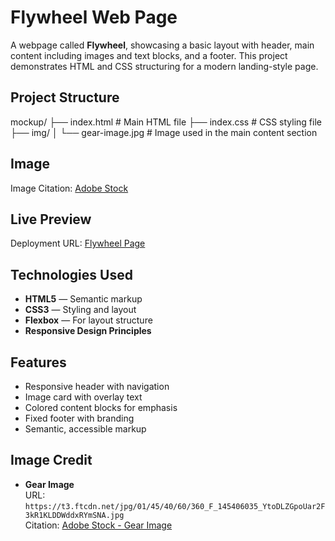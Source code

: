 # Flywheel Web Page

A webpage called **Flywheel**, showcasing a basic layout with header, main content including images and text blocks, and a footer. This project demonstrates HTML and CSS structuring for a modern landing-style page.

## Project Structure

mockup/
├── index.html # Main HTML file
├── index.css # CSS styling file
├── img/
│ └── gear-image.jpg # Image used in the main content section

## Image

Image Citation: [Adobe Stock](https://stock.adobe.com/search?k=gears&asset_id=145406035)

## Live Preview

Deployment URL: [Flywheel Page](https://mohithjegan.github.io/mockup/Mockup/)

## Technologies Used

- **HTML5** — Semantic markup
- **CSS3** — Styling and layout
- **Flexbox** — For layout structure
- **Responsive Design Principles**

## Features

- Responsive header with navigation
- Image card with overlay text
- Colored content blocks for emphasis
- Fixed footer with branding
- Semantic, accessible markup

## Image Credit

- **Gear Image**  
  URL: `https://t3.ftcdn.net/jpg/01/45/40/60/360_F_145406035_YtoDLZGpoUar2F3kR1KLDDWddxRYmSNA.jpg`  
  Citation: [Adobe Stock - Gear Image](https://stock.adobe.com/search?k=gears&asset_id=145406035)


